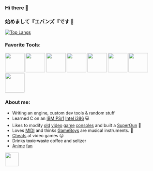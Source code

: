 ### Hi there 👋
### 始めまして『エバンズ『です 👋

[![Top Langs](https://github-readme-stats.vercel.app/api/top-langs/?username=wtfsystems&layout=compact&theme=outrun)](https://github.com/anuraghazra/github-readme-stats)

### Favorite Tools:
<p float="left">
  <a href="https://archlinux.org"><img src="https://raw.githubusercontent.com/wtfsystems/wtfsystems/main/images/arch.png" height="64"/></a>
  <a href="https://gcc.gnu.org"><img src="https://raw.githubusercontent.com/wtfsystems/wtfsystems/main/images/gcc-logo.png" height="64"/></a>
  <a href="https://nodejs.org"><img src="https://raw.githubusercontent.com/wtfsystems/wtfsystems/main/images/nodejs.png" height="64"/></a>
  <a href="https://www.python.org"><img src="https://raw.githubusercontent.com/wtfsystems/wtfsystems/main/images/Python_logo_icon.png" height="64"/></a>
  <a href="https://www.mozilla.org"><img src="https://raw.githubusercontent.com/wtfsystems/wtfsystems/main/images/firefox.png" height="64"/></a>
  <a href="https://code.visualstudio.com"><img src="https://raw.githubusercontent.com/wtfsystems/wtfsystems/main/images/code.png" height="64"/></a>
  <a href="https://hyper.is"><img src="https://raw.githubusercontent.com/wtfsystems/wtfsystems/main/images/hyper.png" height="64"/></a>
  <a href="https://simplenote.com"><img src="https://raw.githubusercontent.com/wtfsystems/wtfsystems/main/images/simplenote.png" height="64"/></a>
</p>

### About me:
- Writing an engine, custom dev tools & random stuff
- Learned C on an [IBM PS/1](https://en.wikipedia.org/wiki/IBM_PS/1) [Intel i386](https://en.wikipedia.org/wiki/I386) :computer:
- Likes to modify [old](https://en.wikipedia.org/wiki/TurboGrafx-16) [video](https://en.wikipedia.org/wiki/Super_Nintendo_Entertainment_System) [game](https://en.wikipedia.org/wiki/Sega_Saturn) [consoles](https://en.wikipedia.org/wiki/Nintendo_Entertainment_System) and built a [SuperGun](https://en.wikipedia.org/wiki/SuperGun) :space_invader:
- Loves [MIDI](https://en.wikipedia.org/wiki/MIDI) and thinks [GameBoys](https://en.wikipedia.org/wiki/Game_Boy) are musical instruments.  :musical_keyboard:
- [Cheats](https://github.com/EUA/wxHexEditor) at video games :expressionless:
- Drinks ~~toxic waste~~ coffee and seltzer
- [A](https://en.wikipedia.org/wiki/Mobile_Suit_Gundam)[ni](https://en.wikipedia.org/wiki/Neon_Genesis_Evangelion)[me](https://typemoon.fandom.com/wiki/Fate_series) [fan](https://en.touhouwiki.net/wiki/Touhou_Wiki)

<a href="https://endsoftwarepatents.org/innovating-without-patents"><img style="height: 45px;" src="https://static.fsf.org/nosvn/esp/logos/patent-free.svg"></a>
